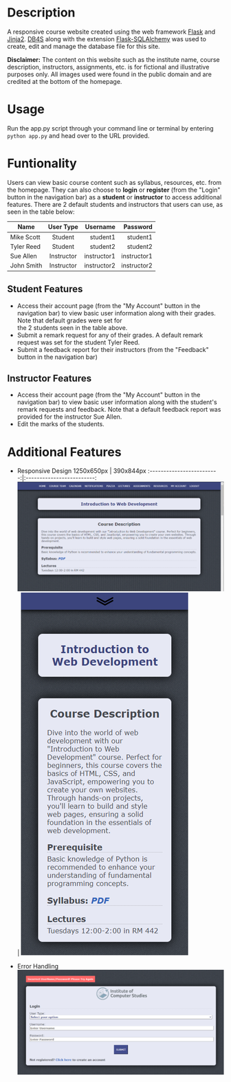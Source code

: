 # Description
A responsive course website created using the web framework [Flask](https://flask.palletsprojects.com/en/3.0.x/) and [Jinja2](https://jinja.palletsprojects.com/en/3.1.x/). [DB4S](https://sqlitebrowser.org/) along with the extension [Flask-SQLAlchemy](https://flask-sqlalchemy.palletsprojects.com/en/3.1.x/) was used to create, edit and manage the database file for this site.

**Disclaimer:** The content on this website such as the institute name, course description, instructors, assignments, etc. is for fictional and illustrative purposes only. All images used were found in the public domain and are credited at the bottom of the homepage.

# Usage
Run the app.py script through your command line or terminal by entering `python app.py` and head over to the URL provided. 

# Funtionality
Users can view basic course content such as syllabus, resources, etc. from the homepage. They can also choose to **login** or **register** (from the "Login" button in the navigation bar) as a **student** or **instructor** to access additional features. There are 2 default students and instructors that users can use, as seen in the table below:

| Name          | User Type     | Username  | Password |
| ------------- |:-------------:| ---------:| --------:|
| Mike Scott    | Student       | student1    | student1    |
| Tyler Reed    | Student       | student2    | student2    | 
| Sue Allen     | Instructor    | instructor1 | instructor1 |
| John Smith    | Instructor    | instructor2 | instructor2 |

## Student Features
   - Access their account page (from the "My Account" button in the navigation bar) to view basic user information along with their grades. Note that default grades were set for    
     the 2 students seen in the table above.
   - Submit a remark request for any of their grades. A default remark request was set for the student Tyler Reed.
   - Submit a feedback report for their instructors (from the "Feedback" button in the navigation bar)

## Instructor Features
   - Access their account page (from the "My Account" button in the navigation bar) to view basic user information along with the student's remark requests and feedback. Note that 
     a default feedback report was provided for the instructor Sue Allen.
   - Edit the marks of the students.

# Additional Features
* Responsive Design
   1250x650px                 |  390x844px
   :-------------------------:|:-------------------------:
   ![img](static/img/1250x650.png)  |  ![img](static/img/390x844.png)

* Error Handling
![img](static/img/Error.png)

